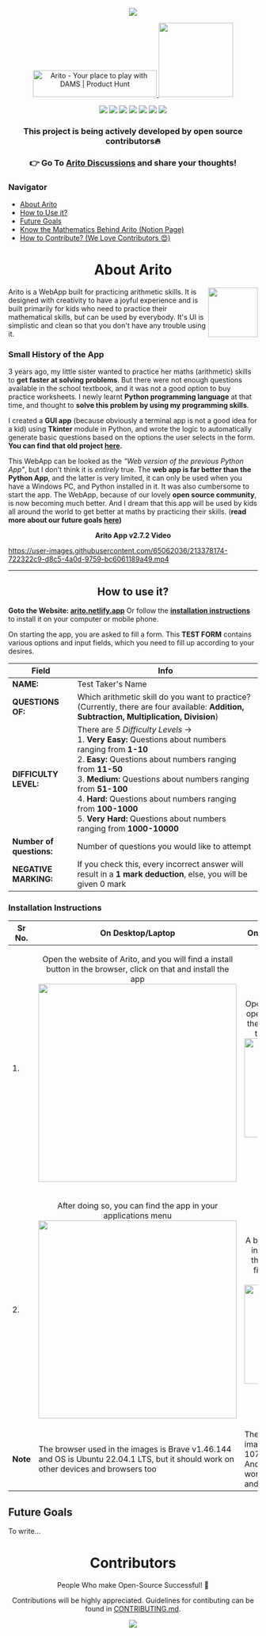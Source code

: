 <p align="center"><img src="https://user-images.githubusercontent.com/65062036/202852553-cc4c67a8-333d-41c2-8464-d78c45acc79d.png"></p>

<p align="center">
<a href="https://www.producthunt.com/posts/arito?utm_source=badge-featured&utm_medium=badge&utm_souce=badge-arito" target="_blank"><img src="https://api.producthunt.com/widgets/embed-image/v1/featured.svg?post_id=367945&theme=light" alt="Arito - Your&#0032;place&#0032;to&#0032;play&#0032;with&#0032;DAMS | Product Hunt" style="width: 250px; height: 54px;" width="250" height="54" /></a><a href="https://twitter.com/intent/tweet?text=Have%20a%20look%20at%20this%20amazing%20project!%20%F0%9F%98%8D%0A%0AArito%20is%20a%20WebApp%20built%20for%20practicing%20mathematical%20skills.%20%F0%9F%94%A3%0A%0AThis%20project%20was%20originally%20created%20by%20%40prakhartiwari0%20and%20is%20now%20actively%20developed%20by%20the%20%23opensource%20community%20%F0%9F%98%87&url=https%3A%2F%2Fgithub.com%2Fprakhartiwari0%2Farito"> <img src="https://uxwing.com/wp-content/themes/uxwing/download/brands-and-social-media/twitter-share-button-icon.png" width="150px"> </a>

</p>


<p align="center">
</a>
<a href="https://github.com/prakhartiwari0/Arito/issues"><img src="https://img.shields.io/github/issues/prakhartiwari0/arito?style=plastic"></a>
<a href=""><img src="https://img.shields.io/github/stars/prakhartiwari0/arito?style=plastic?label=forks"></a>
<a href=""><img src="https://img.shields.io/github/forks/prakhartiwari0/arito?style=plastic"></a>
<a href="https://github.com/prakhartiwari0/Arito/discussions"><img src="https://img.shields.io/github/discussions/prakhartiwari0/arito?style=plastic"></a>
<a href=""><img src="https://img.shields.io/github/v/release/prakhartiwari0/arito?style=plastic"></a>
<img src="https://api.netlify.com/api/v1/badges/651333f0-6bd5-4b60-b0f3-6573c569a279/deploy-status">
<a href="https://www.buymeacoffee.com/prakhartiwari0"><img src="https://img.shields.io/github/sponsors/prakhartiwari0?style=plastic"></a>
</p>

<h3 align="center">This project is being actively developed by open source contributors🔥</h3>

<h3 align="center"> 👉 Go To <a href="https://github.com/prakhartiwari0/Arito/discussions">Arito Discussions</a> and share your thoughts!</h3>


<h3> Navigator </h3>

- [About Arito](#about_arito)
- [How to Use it?](#how_to_use)
- [Future Goals](#future-goals)
- [Know the Mathematics Behind Arito (Notion Page)](https://prakhar0.notion.site/Arito-4deccc7f0ec94074a25fd9492773666b)
- [How to Contribute? (We Love Contributors 😍)](https://github.com/prakhartiwari0/Arito/blob/main/CONTRIBUTING.md#contributing-guidelines)

<h1 align="center" id="about_arito">About Arito</h1>

<img align="right" width="100px" src="https://media.giphy.com/media/23o9IZyRjV6cM5r4Ge/giphy.gif">

Arito is a WebApp built for practicing arithmetic skills. It is designed with creativity to have a joyful experience and is built primarily for kids who need to practice their mathematical skills, but can be used by everybody. It's UI is simplistic and clean so that you don't have any trouble using it.

<h3>Small History of the App</h3>

3 years ago, my little sister wanted to practice her maths (arithmetic) skills to **get faster at solving problems**. But there were not enough questions available in the school textbook, and it was not a good option to buy practice worksheets. I newly learnt **Python programming language** at that time, and thought to **solve this problem by using my programming skills**. 

I created a **GUI app** (because obviously a terminal app is not a good idea for a kid) using **Tkinter** module in Python, and wrote the logic to automatically generate basic questions based on the options the user selects in the form.
**You can find that old project [here](https://github.com/prakhartiwari0/Maths-App).**

This WebApp can be looked as the _"Web version of the previous Python App"_, but I don't think it is _entirely_ true. The **web app is far better than the Python App**, and the latter is very limited, it can only be used when you have a Windows PC, and Python installed in it. It was also cumbersome to start the app. 
The WebApp, because of our lovely **open source community**, is now becoming much better. And I dream that this app will be used by kids all around the world to get better at maths by practicing their skills. (**read more about our future goals [here](#future-goals))**


<p align="center"><strong>Arito App v2.7.2 Video</strong></p>

https://user-images.githubusercontent.com/65062036/213378174-722322c9-d8c5-4a0d-9759-bc6061189a49.mp4




---

<h2 align="center" id="how_to_use"> How to use it?</h2>

**Goto the Website: [arito.netlify.app](https://arito.netlify.app)** Or follow the **[installation instructions](#installation-instructions)** to install it on your computer or mobile phone.

On starting the app, you are asked to fill a form. This **TEST FORM** contains various options and input fields, which you need to fill up according to your desires.

| Field | Info |
| --- | --- |
| **NAME:** | Test Taker's Name | 
| **QUESTIONS OF:** |  Which arithmetic skill do you want to practice? (Currently, there are four available: **Addition, Subtraction, Multiplication, Division**) | 
 | **DIFFICULTY LEVEL:**  | There are *5 Difficulty Levels* -> <br> 1. **Very Easy:** Questions about numbers ranging from  **1-10** <br> 2. **Easy:** Questions about numbers ranging from **11-50** <br> 3. **Medium:** Questions about numbers ranging from **51-100** <br> 4. **Hard:** Questions about numbers ranging from **100-1000** <br> 5. **Very Hard:** Questions about numbers ranging from **1000-10000**  | 
 | **Number of questions:** |  Number of questions you would like to attempt | 
 | **NEGATIVE MARKING:**  | If you check this, every incorrect answer will result in a **1 mark deduction**, else, you will be given 0 mark  | 

<!-- <p align="center"> <img src="" width="200px"> </p> -->

### Installation Instructions

| Sr No. | On Desktop/Laptop | On Mobile Phone/Tablet |
| --- | --- | --- |
| 1. | <p align="center"> Open the website of Arito, and you will find a install button in the browser, click on that and install the app <img src="https://user-images.githubusercontent.com/65062036/210035371-fe0d0f52-21d6-4aa7-9687-bc6ea1a7e724.png" width="400px"> </p> | <p align="center"> Open the website or Arito, open the options menu of the browser, and click on the install app button <img src="https://user-images.githubusercontent.com/65062036/210035580-40c03867-61e7-4897-b5bf-3806053b707f.jpg" width="200px"> </p> |
| 2. | <p align="center"> After doing so, you can find the app in your applications menu <img src="https://user-images.githubusercontent.com/65062036/210035448-659ca418-3990-4353-bcf9-d80a55beab17.png" width="400px"> </p> | <p align="center"> A box will appear, click on install button, and after that, you will be able to find arito in your apps menu <img src="https://user-images.githubusercontent.com/65062036/210035588-1a4ae218-33bb-4dec-9839-8294fd1e09c2.jpg" width="200px"> </p> |
| **Note** | The browser used in the images is Brave v1.46.144 and OS is Ubuntu 22.04.1 LTS, but it should work on other devices and browsers too | The browser used in the images is Chrome 107.0.5304.91 and OS is Android 9, but it should work on other devices and browsers too | 





## Future Goals
To write...


<h1 align="center">
Contributors
</h1>
<p align="center"> 
People Who make Open-Source Successful! 🤝
</p>

<p align="center">
Contributions will be highly appreciated. 
Guidelines for contibuting can be found in <a href="https://github.com/prakhartiwari0/Arito/blob/main/CONTRIBUTING.md#contributing-guidelines">CONTRIBUTING.md</a>. 
</p>


<p align="center">
<a href="https://github.com/prakhartiwari0/arito/graphs/contributors">
  <img src="https://contrib.rocks/image?repo=prakhartiwari0/arito" />
</a>
</p>
